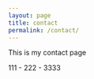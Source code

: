 ```yaml
---
layout: page
title: contact
permalink: /contact/
---
```


This is my contact page

111 - 222 - 3333
